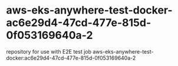 # aws-eks-anywhere-test-docker-ac6e29d4-47cd-477e-815d-0f053169640a-2
repository for use with E2E test job aws-eks-anywhere-test-docker:ac6e29d4-47cd-477e-815d-0f053169640a-2
